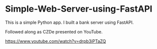 # Simple-Web-Server-using-FastAPI
This is a simple Python app. I built a bank server using FastAPI. 

Followed along as CZDe presented on YouTube. 

https://www.youtube.com/watch?v=drpb3iPTaZQ
